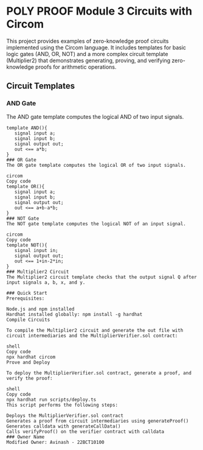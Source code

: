# POLY PROOF Module 3 Circuits with Circom

This project provides examples of zero-knowledge proof circuits implemented using the Circom language. It includes templates for basic logic gates (AND, OR, NOT) and a more complex circuit template (Multiplier2) that demonstrates generating, proving, and verifying zero-knowledge proofs for arithmetic operations.

## Circuit Templates

### AND Gate

The AND gate template computes the logical AND of two input signals.

```circom
template AND(){
   signal input a;
   signal input b;
   signal output out;
   out <== a*b;
}
### OR Gate
The OR gate template computes the logical OR of two input signals.

circom
Copy code
template OR(){
   signal input a;
   signal input b;
   signal output out;
   out <== a+b-a*b;
}
### NOT Gate
The NOT gate template computes the logical NOT of an input signal.

circom
Copy code
template NOT(){
   signal input in;
   signal output out;
   out <== 1+in-2*in;
}
### Multiplier2 Circuit
The Multiplier2 circuit template checks that the output signal Q after input signals a, b, x, and y.

### Quick Start
Prerequisites:

Node.js and npm installed
Hardhat installed globally: npm install -g hardhat
Compile Circuits

To compile the Multiplier2 circuit and generate the out file with circuit intermediaries and the MultiplierVerifier.sol contract:

shell
Copy code
npx hardhat circom
Prove and Deploy

To deploy the MultiplierVerifier.sol contract, generate a proof, and verify the proof:

shell
Copy code
npx hardhat run scripts/deploy.ts
This script performs the following steps:

Deploys the MultiplierVerifier.sol contract
Generates a proof from circuit intermediaries using generateProof()
Generates calldata with generateCallData()
Calls verifyProof() on the verifier contract with calldata
### Owner Name
Modified Owner: Avinash - 22BCT10100
